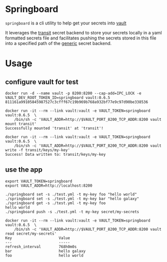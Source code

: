 # Springboard

`springboard` is a cli utility to help get your secrets into [vault](https://www.vaultproject.io)

It leverages the [transit](https://www.vaultproject.io/docs/secrets/transit/index.html) secret backend to 
store your secrets locally in a yaml formatted secrets file and facilitates pushing
the secrets stored in this file into a specified path of the
[generic](https://www.vaultproject.io/docs/secrets/generic/index.html) secret backend.

# Usage

## configure vault for test



	docker run -d --name vault -p 8200:8200 --cap-add=IPC_LOCK -e VAULT_DEV_ROOT_TOKEN_ID=springboard vault:0.6.5
	811161a99105845987527c3cfff67c19b969b768a932bf77e9c97d90be338536

	docker run -it --rm --link vault:vault -e VAULT_TOKEN=springboard vault:0.6.5  \
		/bin/sh -c 'VAULT_ADDR=http://$VAULT_PORT_8200_TCP_ADDR:8200 vault mount transit'
	Successfully mounted 'transit' at 'transit'!

	docker run -it --rm --link vault:vault -e VAULT_TOKEN=springboard vault:0.6.5  \
		/bin/sh -c 'VAULT_ADDR=http://$VAULT_PORT_8200_TCP_ADDR:8200 vault write -f transit/keys/my-key'
	Success! Data written to: transit/keys/my-key


## use the app

	export VAULT_TOKEN=springboard
	export VAULT_ADDR=http://localhost:8200 

	./springboard set -s ./test.yml -t my-key foo "hello world"
	./springboard set -s ./test.yml -t my-key bar "hello galaxy"
	./springboard get -s ./test.yml -t my-key foo
	hello world
	./springboard push -s ./test.yml -t my-key secret/my-secrets

	docker run -it --rm --link vault:vault -e VAULT_TOKEN=springboard vault:0.6.5  \
		/bin/sh -c 'VAULT_ADDR=http://$VAULT_PORT_8200_TCP_ADDR:8200 vault read secret/my-secrets'
	Key                     Value
	---                     -----
	refresh_interval        768h0m0s
	bar                     hello galaxy
	foo                     hello world

